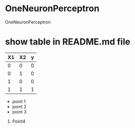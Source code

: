 # OneNeuronPerceptron
OneNeuronPerceptron


# show table in README.md file

X1 | X2 | y
-|-|- 
0|0|0
0|1|0
1|0|0
1|1|1


* point 1
* point 2
* point 3

1. Point4